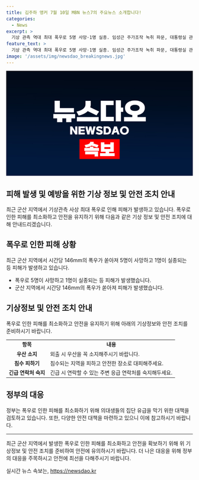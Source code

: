 ```yaml
---
title: 김주하 앵커 7월 10일 MBN 뉴스7의 주요뉴스 소개합니다!
categories:
  - News
excerpt: >
  기상 관측 역대 최대 폭우로 5명 사망·1명 실종. 임성근 주가조작 녹취 파문, 대통령실 관련없다. 이재명, 당 대표 연임 도전 선언. 의대생 유급 유예, 국시 추가 검토. 사회적 이슈와 정치, 국가 시험 등 변화를 요구하는 사건이 속속 공개되고 있습니다.
feature_text: >
  기상 관측 역대 최대 폭우로 5명 사망·1명 실종. 임성근 주가조작 녹취 파문, 대통령실 관련없다. 이재명, 당 대표 연임 도전 선언. 의대생 유급 유예, 국시 추가 검토. 사회적 이슈와 정치, 국가 시험 등 변화를 요구하는 사건이 속속 공개되고 있습니다.
image: '/assets/img/newsdao_breakingnews.jpg'
---
```


<p><img src="/assets/img/newsdao_breakingnews.jpg" alt="firstkoreanews 속보" /></p>

<h2>피해 발생 및 예방을 위한 기상 정보 및 안전 조치 안내</h2>

<p data-ke-size="size16">최근 군산 지역에서 기상관측 사상 최대 폭우로 인해 피해가 발생하고 있습니다. 폭우로 인한 피해를 최소화하고 안전을 유지하기 위해 다음과 같은 기상 정보 및 안전 조치에 대해 안내드리겠습니다.</p>

<h2 data-ke-size="size26">폭우로 인한 피해 상황</h2>

<p data-ke-size="size16">최근 군산 지역에서 시간당 146mm의 폭우가 쏟아져 5명이 사망하고 1명이 실종되는 등 피해가 발생하고 있습니다. </p>

<ul>
    <li>폭우로 5명이 사망하고 1명이 실종되는 등 피해가 발생했습니다. </li>
    <li>군산 지역에서 시간당 146mm의 폭우가 쏟아져 피해가 발생했습니다. </li>
</ul>

<h2 data-ke-size="size26">기상정보 및 안전 조치 안내</h2>

<p data-ke-size="size16">폭우로 인한 피해를 최소화하고 안전을 유지하기 위해 아래의 기상정보와 안전 조치를 준비하시기 바랍니다.</p>

<table>
    <tr>
        <td style="text-align: center; height: 17px;"><b>항목</b></td>
        <td style="text-align: center; height: 17px;"><b>내용</b></td>
    </tr>
    <tr>
        <td style="text-align: center; height: 17px;"><b>우산 소지</b></td>
        <td>외출 시 우산을 꼭 소지해주시기 바랍니다.</td>
    </tr>
    <tr>
        <td style="text-align: center; height: 17px;"><b>침수 피하기</b></td>
        <td>침수되는 지역을 피하고 안전한 장소로 대피해주세요.</td>
    </tr>
    <tr>
        <td style="text-align: center; height: 17px;"><b>긴급 연락처 숙지</b></td>
        <td>긴급 시 연락할 수 있는 주변 응급 연락처를 숙지해두세요.</td>
    </tr>
</table>

<h2 data-ke-size="size26">정부의 대응</h2>

<p data-ke-size="size16">정부는 폭우로 인한 피해를 최소화하기 위해 의대생들의 집단 유급을 막기 위한 대책을 검토하고 있습니다. 또한, 다양한 안전 대책을 마련하고 있으니 이에 참고하시기 바랍니다.</p>

<hr>

<p data-ke-size="size16">최근 군산 지역에서 발생한 폭우로 인한 피해를 최소화하고 안전을 확보하기 위해 위 기상정보 및 안전 조치를 준비하여 안전에 유의하시기 바랍니다. 더 나은 대응을 위해 정부의 대응을 주목하시고 안전에 최선을 다해주시기 바랍니다.</p>
실시간 뉴스 속보는, <a href="https://newsdao.kr" rel="dofollow">https://newsdao.kr</a>


